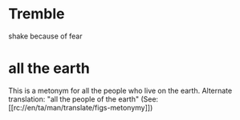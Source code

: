 # Tremble

shake because of fear

# all the earth

This is a metonym for all the people who live on the earth. Alternate translation: "all the people of the earth" (See: [[rc://en/ta/man/translate/figs-metonymy]])

